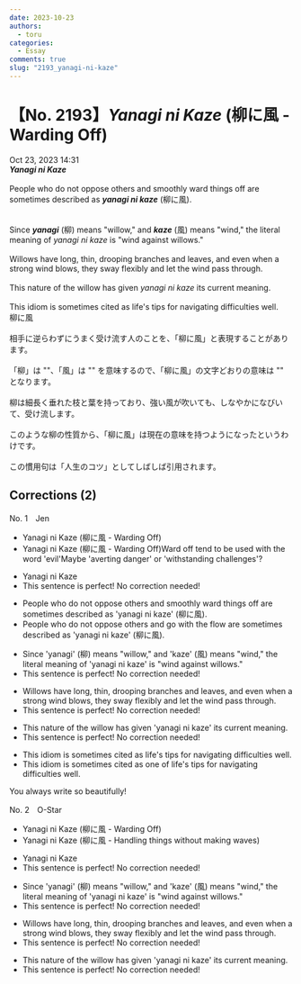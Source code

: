 ```yaml
---
date: 2023-10-23
authors:
  - toru
categories:
  - Essay
comments: true
slug: "2193_yanagi-ni-kaze"
---
```


# 【No. 2193】<strong><em>Yanagi ni Kaze</strong></em> (柳に風 - Warding Off)
<div class="date">Oct 23, 2023 14:31</div>
<div id="post"><div id="body_show_ori">
<strong><em>Yanagi ni Kaze</strong></em><br/><br/>People who do not oppose others and smoothly ward things off are sometimes described as <strong><em>yanagi ni kaze</em></strong> (柳に風).<br/><br/><br/>Since <strong><em>yanagi</em></strong> (柳) means "willow," and <strong><em>kaze</em></strong> (風) means "wind," the literal meaning of <em>yanagi ni kaze</em> is "wind against willows."<br/><br/>Willows have long, thin, drooping branches and leaves, and even when a strong wind blows, they sway flexibly and let the wind pass through.<br/><br/>This nature of the willow has given <em>yanagi ni kaze</em> its current meaning.<br/><br/>This idiom is sometimes cited as life's tips for navigating difficulties well.
</div></div>

<!-- more -->

<div id="post_ja"><div id="body_show_mo">
柳に風<br/><br/>相手に逆らわずにうまく受け流す人のことを、「柳に風」と表現することがあります。<br/><br/>「柳」は ""、「風」は "" を意味するので、「柳に風」の文字どおりの意味は "" となります。<br/><br/>柳は細長く垂れた枝と葉を持っており、強い風が吹いても、しなやかになびいて、受け流します。<br/><br/>このような柳の性質から、「柳に風」は現在の意味を持つようになったというわけです。<br/><br/>この慣用句は「人生のコツ」としてしばしば引用されます。
</div></div>

## Corrections (2)
<div id="block"><div class="first_name"> No. 1　<span class="just_name">Jen</span></div><div id="block2">
<ul class="correction_field">
<li class="incorrect">Yanagi ni Kaze (柳に風 - Warding Off)</li>
<li class="corrected correct">
Yanagi ni Kaze (柳に風 - Warding Off)Ward off tend to be used with the word 'evil'Maybe 'averting danger' or 'withstanding challenges'? 
</li>
</ul>
<ul class="correction_field">
<li class="incorrect">Yanagi ni Kaze</li>
<li class="corrected perfect">This sentence is perfect! No correction needed!</li>
</ul>
<ul class="correction_field">
<li class="incorrect">People who do not oppose others and smoothly ward things off are sometimes described as 'yanagi ni kaze' (柳に風).</li>
<li class="corrected correct">
People who do not oppose others and go with the flow are sometimes described as 'yanagi ni kaze' (柳に風).
</li>
</ul>
<ul class="correction_field">
<li class="incorrect">Since 'yanagi' (柳) means "willow," and 'kaze' (風) means "wind," the literal meaning of 'yanagi ni kaze' is "wind against willows."</li>
<li class="corrected perfect">This sentence is perfect! No correction needed!</li>
</ul>
<ul class="correction_field">
<li class="incorrect">Willows have long, thin, drooping branches and leaves, and even when a strong wind blows, they sway flexibly and let the wind pass through.</li>
<li class="corrected perfect">This sentence is perfect! No correction needed!</li>
</ul>
<ul class="correction_field">
<li class="incorrect">This nature of the willow has given 'yanagi ni kaze' its current meaning.</li>
<li class="corrected perfect">This sentence is perfect! No correction needed!</li>
</ul>
<ul class="correction_field">
<li class="incorrect">This idiom is sometimes cited as life's tips for navigating difficulties well.</li>
<li class="corrected correct">
This idiom is sometimes cited as one of life's tips for navigating difficulties well.
</li>
</ul>
<p class="comment_small">
 You always write so beautifully!
</p>

</div></div>
<div id="block"><div class="first_name"> No. 2　<span class="just_name">O-Star</span></div><div id="block2">
<ul class="correction_field">
<li class="incorrect">Yanagi ni Kaze (柳に風 - Warding Off)</li>
<li class="corrected correct">
Yanagi ni Kaze (柳に風 - <span class="f_bold">Handling things without making waves)</span>
</li>
</ul>
<ul class="correction_field">
<li class="incorrect">Yanagi ni Kaze</li>
<li class="corrected perfect">This sentence is perfect! No correction needed!</li>
</ul>
<ul class="correction_field">
<li class="incorrect">Since 'yanagi' (柳) means "willow," and 'kaze' (風) means "wind," the literal meaning of 'yanagi ni kaze' is "wind against willows."</li>
<li class="corrected perfect">This sentence is perfect! No correction needed!</li>
</ul>
<ul class="correction_field">
<li class="incorrect">Willows have long, thin, drooping branches and leaves, and even when a strong wind blows, they sway flexibly and let the wind pass through.</li>
<li class="corrected perfect">This sentence is perfect! No correction needed!</li>
</ul>
<ul class="correction_field">
<li class="incorrect">This nature of the willow has given 'yanagi ni kaze' its current meaning.</li>
<li class="corrected perfect">This sentence is perfect! No correction needed!</li>
</ul>
</div></div>
